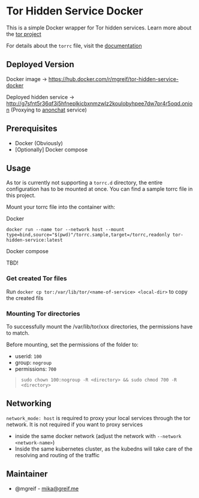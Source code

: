 # Tor Hidden Service Docker

This is a simple Docker wrapper for Tor hidden services. Learn more about the [tor project](https://www.torproject.org/)

For details about the `torrc` file, visit the [documentation](https://github.com/torproject/tor/blob/main/src/config/torrc.sample.in)

## Deployed Version

Docker image -> https://hub.docker.com/r/mgreif/tor-hidden-service-docker

Deployed hidden service -> http://g7sfnt5r36qf3i5hfneplkicbxnmzwlz2koulobyhpee7dw7pr4r5oqd.onion (Proxying to [anonchat](https://anonchat.greif.me) service)

## Prerequisites
- Docker (Obviously)
- [Optionally] Docker compose

## Usage
As tor is currently not supporting a `torrc.d` directory, the entire configuration has to be mounted at once. You can find a sample torrc file in this project.

Mount your torrc file into the container with:

Docker

`docker run --name tor --network host --mount type=bind,source="$(pwd)"/torrc.sample,target=/torrc,readonly tor-hidden-service:latest`

Docker compose

TBD!


### Get created Tor files

Run `docker cp tor:/var/lib/tor/<name-of-service> <local-dir>` to copy the created fils


### Mounting Tor directories

To successfully mount the /var/lib/tor/xxx directories, the permissions have to match.

Before mounting, set the permissions of the folder to:
- userid: `100`
- group: `nogroup`
- permissions: `700`

> `sudo chown 100:nogroup -R <directory> && sudo chmod 700 -R <directory>`

## Networking

`network_mode: host` is required to proxy your local services through the tor network. It is not required if you want to proxy services
- inside the same docker network (adjust the network with `--network <network-name>`)
- Inside the same kubernetes cluster, as the kubedns will take care of the resolving and routing of the traffic


## Maintainer
- @mgreif - mika@greif.me
